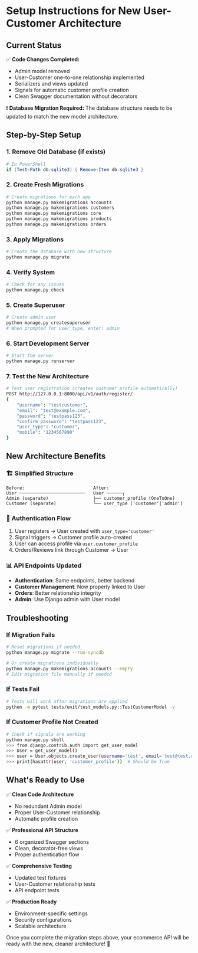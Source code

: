 # Setup Instructions for New User-Customer Architecture

## Current Status

✅ **Code Changes Completed:**

- Admin model removed
- User-Customer one-to-one relationship implemented
- Serializers and views updated
- Signals for automatic customer profile creation
- Clean Swagger documentation without decorators

❗ **Database Migration Required:**
The database structure needs to be updated to match the new model architecture.

## Step-by-Step Setup

### 1. Remove Old Database (if exists)

```powershell
# In PowerShell
if (Test-Path db.sqlite3) { Remove-Item db.sqlite3 }
```

### 2. Create Fresh Migrations

```bash
# Create migrations for each app
python manage.py makemigrations accounts
python manage.py makemigrations customers
python manage.py makemigrations core
python manage.py makemigrations products
python manage.py makemigrations orders
```

### 3. Apply Migrations

```bash
# Create the database with new structure
python manage.py migrate
```

### 4. Verify System

```bash
# Check for any issues
python manage.py check
```

### 5. Create Superuser

```bash
# Create admin user
python manage.py createsuperuser
# When prompted for user_type, enter: admin
```

### 6. Start Development Server

```bash
# Start the server
python manage.py runserver
```

### 7. Test the New Architecture

```bash
# Test user registration (creates customer profile automatically)
POST http://127.0.0.1:8000/api/v1/auth/register/
{
    "username": "testcustomer",
    "email": "test@example.com",
    "password": "testpass123",
    "confirm_password": "testpass123",
    "user_type": "customer",
    "mobile": "1234567890"
}
```

## New Architecture Benefits

### 🏗️ **Simplified Structure**

```
Before:                          After:
User ─────────────────────────   User ──────┐
Admin (separate)                 ├── customer_profile (OneToOne)
Customer (separate)              └── user_type ('customer'|'admin')
```

### 🔐 **Authentication Flow**

1. User registers → User created with `user_type='customer'`
2. Signal triggers → Customer profile auto-created
3. User can access profile via `user.customer_profile`
4. Orders/Reviews link through Customer → User

### 📊 **API Endpoints Updated**

- **Authentication**: Same endpoints, better backend
- **Customer Management**: Now properly linked to User
- **Orders**: Better relationship integrity
- **Admin**: Use Django admin with User model

## Troubleshooting

### If Migration Fails

```bash
# Reset migrations if needed
python manage.py migrate --run-syncdb

# Or create migrations individually
python manage.py makemigrations accounts --empty
# Edit migration file manually if needed
```

### If Tests Fail

```bash
# Tests will work after migrations are applied
python -m pytest tests/unit/test_models.py::TestCustomerModel -v
```

### If Customer Profile Not Created

```bash
# Check if signals are working
python manage.py shell
>>> from django.contrib.auth import get_user_model
>>> User = get_user_model()
>>> user = User.objects.create_user(username='test', email='test@test.com', password='pass', user_type='customer')
>>> print(hasattr(user, 'customer_profile'))  # Should be True
```

## What's Ready to Use

✅ **Clean Code Architecture**

- No redundant Admin model
- Proper User-Customer relationship
- Automatic profile creation

✅ **Professional API Structure**

- 6 organized Swagger sections
- Clean, decorator-free views
- Proper authentication flow

✅ **Comprehensive Testing**

- Updated test fixtures
- User-Customer relationship tests
- API endpoint tests

✅ **Production Ready**

- Environment-specific settings
- Security configurations
- Scalable architecture

Once you complete the migration steps above, your ecommerce API will be ready with the new, cleaner architecture! 🚀
